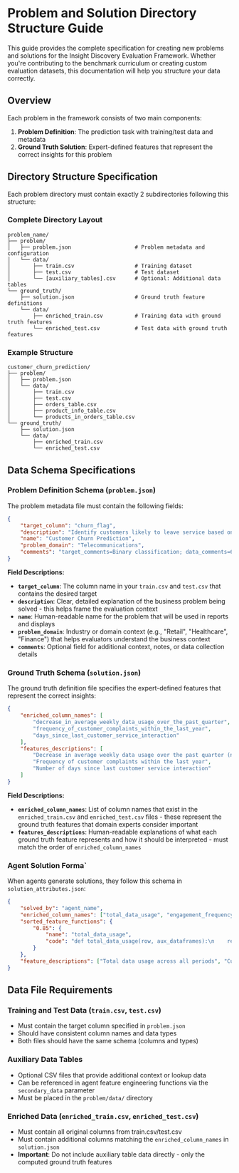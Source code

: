 # Problem and Solution Directory Structure Guide

This guide provides the complete specification for creating new problems and solutions for the Insight Discovery Evaluation Framework. Whether you're contributing to the benchmark curriculum or creating custom evaluation datasets, this documentation will help you structure your data correctly.

## Overview

Each problem in the framework consists of two main components:
1. **Problem Definition**: The prediction task with training/test data and metadata
2. **Ground Truth Solution**: Expert-defined features that represent the correct insights for this problem

## Directory Structure Specification

Each problem directory must contain exactly 2 subdirectories following this structure:

### Complete Directory Layout
```shell
problem_name/
├── problem/
│   ├── problem.json                    # Problem metadata and configuration
│   └── data/
│       ├── train.csv                   # Training dataset
│       ├── test.csv                    # Test dataset
│       └── [auxiliary_tables].csv      # Optional: Additional data tables
└── ground_truth/
    ├── solution.json                   # Ground truth feature definitions
    └── data/
        ├── enriched_train.csv          # Training data with ground truth features
        └── enriched_test.csv           # Test data with ground truth features
```

### Example Structure
```shell
customer_churn_prediction/
├── problem/
│   ├── problem.json
│   └── data/
│       ├── train.csv
│       ├── test.csv
│       ├── orders_table.csv
│       ├── product_info_table.csv
│       └── products_in_orders_table.csv
└── ground_truth/
    ├── solution.json
    └── data/
        ├── enriched_train.csv
        └── enriched_test.csv
```

## Data Schema Specifications

### Problem Definition Schema (`problem.json`)

The problem metadata file must contain the following fields:

```json
{
    "target_column": "churn_flag",
    "description": "Identify customers likely to leave service based on usage patterns and engagement metrics",
    "name": "Customer Churn Prediction",
    "problem_domain": "Telecommunications",
    "comments": "target_comments=Binary classification; data_comments=6 months of customer data; schema_comments=Includes auxiliary usage tables"
}
```

**Field Descriptions:**

- **`target_column`**: The column name in your `train.csv` and `test.csv` that contains the desired target
- **`description`**: Clear, detailed explanation of the business problem being solved - this helps frame the evaluation context
- **`name`**: Human-readable name for the problem that will be used in reports and displays
- **`problem_domain`**: Industry or domain context (e.g., "Retail", "Healthcare", "Finance") that helps evaluators understand the business context
- **`comments`**: Optional field for additional context, notes, or data collection details

### Ground Truth Schema (`solution.json`)

The ground truth definition file specifies the expert-defined features that represent the correct insights:

```json
{
    "enriched_column_names": [
        "decrease_in_average_weekly_data_usage_over_the_past_quarter",
        "frequency_of_customer_complaints_within_the_last_year",
        "days_since_last_customer_service_interaction"
    ],
    "features_descriptions": [
        "Decrease in average weekly data usage over the past quarter (normalized)",
        "Frequency of customer complaints within the last year",
        "Number of days since last customer service interaction"
    ]
}
```

**Field Descriptions:**
- **`enriched_column_names`**: List of column names that exist in the `enriched_train.csv` and `enriched_test.csv` files - these represent the ground truth features that domain experts consider important
- **`features_descriptions`**: Human-readable explanations of what each ground truth feature represents and how it should be interpreted - must match the order of `enriched_column_names`

### Agent Solution Forma`

When agents generate solutions, they follow this schema in `solution_attributes.json`:

```json
{
    "solved_by": "agent_name",
    "enriched_column_names": ["total_data_usage", "engagement_frequency"],
    "sorted_feature_functions": {
        "0.85": {
            "name": "total_data_usage", 
            "code": "def total_data_usage(row, aux_dataframes):\n    return aux_dataframes['usage_table.csv'].loc[aux_dataframes['usage_table.csv']['customer_id'] == row['customer_id'], 'data_usage'].sum()"
        }
    },
    "feature_descriptions": ["Total data usage across all periods", "Customer engagement frequency score"]
}
```

## Data File Requirements

### Training and Test Data (`train.csv`, `test.csv`)
- Must contain the target column specified in `problem.json`
- Should have consistent column names and data types
- Both files should have the same schema (columns and types)

### Auxiliary Data Tables
- Optional CSV files that provide additional context or lookup data
- Can be referenced in agent feature engineering functions via the `secondary_data` parameter
- Must be placed in the `problem/data/` directory

### Enriched Data (`enriched_train.csv`, `enriched_test.csv`)
- Must contain all original columns from train.csv/test.csv
- Must contain additional columns matching the `enriched_column_names` in `solution.json`
- **Important**: Do not include auxiliary table data directly - only the computed ground truth features

